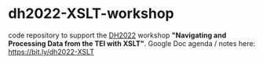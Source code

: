 # dh2022-XSLT-workshop
code repository to support the [DH2022](https://dh2022.adho.org/workshops-and-tutorials) workshop **"Navigating and Processing Data from the TEI with XSLT"**. Google Doc agenda / notes here: <https://bit.ly/dh2022-XSLT> 
